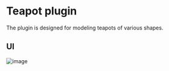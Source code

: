 # Teapot plugin
The plugin is designed for modeling teapots of various shapes.

## UI
![image](src/Documentation/UI.png)